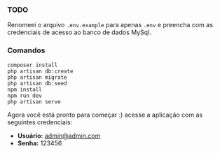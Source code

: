 ### TODO
Renomeei o arquivo ```.env.example``` para apenas ```.env``` e preencha com as credenciais de acesso ao banco de dados MySql.

### Comandos
```
composer install
php artisan db:create  
php artisan migrate  
php artisan db:seed 
npm install
npm run dev
php artisan serve
```

Agora você está pronto para começar :) acesse a aplicação com as seguintes credenciais:

- **Usuário:** admin@admin.com
- **Senha:** 123456
